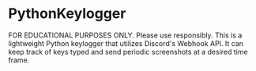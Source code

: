 # PythonKeylogger
FOR EDUCATIONAL PURPOSES ONLY. Please use responsibly. This is a lightweight Python keylogger that utilizes Discord's Webhook API. It can keep track of keys typed and send periodic screenshots at a desired time frame.
